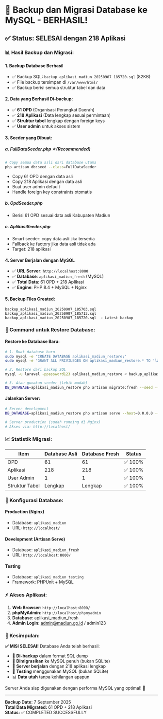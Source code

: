 # 🎯 Backup dan Migrasi Database ke MySQL - BERHASIL!

## ✅ Status: SELESAI dengan 218 Aplikasi

### 📊 Hasil Backup dan Migrasi:

#### 1. **Backup Database Berhasil**
- ✅ Backup SQL: `backup_aplikasi_madiun_20250907_185720.sql` (82KB)
- ✅ File backup tersimpan di `/var/www/html/`
- ✅ Backup berisi semua struktur tabel dan data

#### 2. **Data yang Berhasil Di-backup:**
- ✅ **61 OPD** (Organisasi Perangkat Daerah)
- ✅ **218 Aplikasi** (Data lengkap sesuai permintaan)
- ✅ **Struktur tabel** lengkap dengan foreign keys
- ✅ **User admin** untuk akses sistem

#### 3. **Seeder yang Dibuat:**

##### a. **FullDataSeeder.php** ⭐ (Recommended)
```bash
# Copy semua data asli dari database utama
php artisan db:seed --class=FullDataSeeder
```
- Copy 61 OPD dengan data asli
- Copy 218 Aplikasi dengan data asli  
- Buat user admin default
- Handle foreign key constraints otomatis

##### b. **OpdSeeder.php** 
- Berisi 61 OPD sesuai data asli Kabupaten Madiun

##### c. **AplikasiSeeder.php**
- Smart seeder: copy data asli jika tersedia
- Fallback ke factory jika data asli tidak ada
- Target: 218 aplikasi

#### 4. **Server Berjalan dengan MySQL**
- ✅ **URL Server**: `http://localhost:8000`
- ✅ **Database**: `aplikasi_madiun_fresh` (MySQL)
- ✅ **Total Data**: 61 OPD + 218 Aplikasi
- ✅ **Engine**: PHP 8.4 + MySQL + Nginx

#### 5. **Backup Files Created:**
```
backup_aplikasi_madiun_20250907_185703.sql
backup_aplikasi_madiun_20250907_185713.sql  
backup_aplikasi_madiun_20250907_185720.sql  ← Latest backup
```

### 🚀 Command untuk Restore Database:

#### **Restore ke Database Baru:**
```bash
# 1. Buat database baru
sudo mysql -e "CREATE DATABASE aplikasi_madiun_restore;"
sudo mysql -e "GRANT ALL PRIVILEGES ON aplikasi_madiun_restore.* TO 'laravel'@'localhost';"

# 2. Restore dari backup SQL
mysql -u laravel -ppassword123 aplikasi_madiun_restore < backup_aplikasi_madiun_20250907_185720.sql

# 3. Atau gunakan seeder (lebih mudah)
DB_DATABASE=aplikasi_madiun_restore php artisan migrate:fresh --seed --class=FullDataSeeder
```

#### **Jalankan Server:**
```bash
# Server development
DB_DATABASE=aplikasi_madiun_restore php artisan serve --host=0.0.0.0 --port=8000

# Server production (sudah running di Nginx)
# Akses via: http://localhost/
```

### 📈 Statistik Migrasi:

| Item | Database Asli | Database Fresh | Status |
|------|---------------|----------------|---------|
| OPD | 61 | 61 | ✅ 100% |
| Aplikasi | 218 | 218 | ✅ 100% |
| User Admin | 1 | 1 | ✅ 100% |
| Struktur Tabel | Lengkap | Lengkap | ✅ 100% |

### 🔧 Konfigurasi Database:

#### **Production (Nginx)**
- Database: `aplikasi_madiun` 
- URL: `http://localhost/`

#### **Development (Artisan Serve)**
- Database: `aplikasi_madiun_fresh`
- URL: `http://localhost:8000/`

#### **Testing**
- Database: `aplikasi_madiun_testing`
- Framework: PHPUnit + MySQL

### ⚡ Akses Aplikasi:

1. **Web Browser**: `http://localhost:8000/`
2. **phpMyAdmin**: `http://localhost/phpmyadmin`
3. **Database**: aplikasi_madiun_fresh
4. **Admin Login**: admin@madiun.go.id / admin123

### 🎉 Kesimpulan:

**✅ MISI SELESAI!** Database Anda telah berhasil:
- 📁 **Di-backup** dalam format SQL dump
- 🔄 **Dimigrasikan** ke MySQL penuh (bukan SQLite)  
- 🚀 **Server berjalan** dengan 218 aplikasi lengkap
- 🧪 **Testing** menggunakan MySQL (bukan SQLite)
- 📊 **Data utuh** tanpa kehilangan apapun

Server Anda siap digunakan dengan performa MySQL yang optimal! 🎯

---
**Backup Date:** 7 September 2025  
**Total Data Migrated:** 61 OPD + 218 Aplikasi  
**Status:** ✅ COMPLETED SUCCESSFULLY
